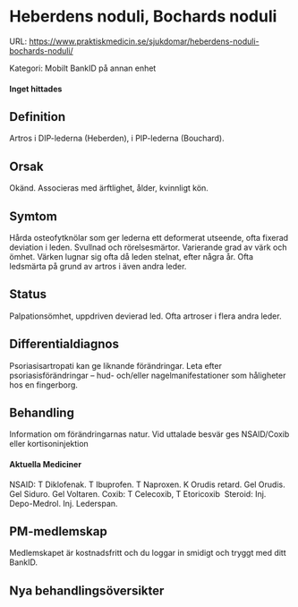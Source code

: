 # Heberdens noduli, Bochards noduli

URL: https://www.praktiskmedicin.se/sjukdomar/heberdens-noduli-bochards-noduli/



Kategori: Mobilt BankID på annan enhet

#### Inget hittades

## Definition

Artros i DIP-lederna (Heberden), i PIP-lederna (Bouchard).

## Orsak

Okänd. Associeras med ärftlighet, ålder, kvinnligt kön.

## Symtom

Hårda osteofytknölar som ger lederna ett deformerat utseende, ofta fixerad deviation i leden. Svullnad och rörelsesmärtor. Varierande grad av värk och ömhet. Värken lugnar sig ofta då leden stelnat, efter några år. Ofta ledsmärta på grund av artros i även andra leder.

## Status

Palpationsömhet, uppdriven devierad led. Ofta artroser i flera andra leder.

## Differentialdiagnos

Psoriasisartropati kan ge liknande förändringar. Leta efter psoriasisförändringar – hud- och/eller nagelmanifestationer som håligheter hos en fingerborg.

## Behandling

Information om förändringarnas natur. Vid uttalade besvär ges NSAID/Coxib eller kortisoninjektion

#### Aktuella Mediciner

NSAID: T Diklofenak. T Ibuprofen. T Naproxen. K Orudis retard. Gel Orudis. Gel Siduro. Gel Voltaren.
Coxib: T Celecoxib, T Etoricoxib 
Steroid: Inj. Depo-Medrol. Inj. Lederspan.

## PM-medlemskap

Medlemskapet är kostnadsfritt och du loggar in smidigt och tryggt med ditt BankID.

## Nya behandlingsöversikter

